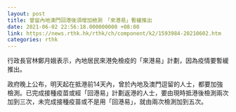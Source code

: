 ```yaml
---
layout: post
title: 曾留內地澳門回港後須增加檢測　「來港易」暫緩推出
date: 2021-06-02 22:56:18.000000000 +08:00
link: https://news.rthk.hk/rthk/ch/component/k2/1593984-20210602.htm
categories: rthk
---
```


行政長官林鄭月娥表示，內地居民來港免檢疫的「來港易」計劃，因為疫情要暫緩推出。

政府晚上公布，明天起在抵港前14天內，曾於內地及澳門逗留的人士，都要加強檢測。已完成接種疫苗或經「回港易」計劃返港的人士，要由現時抵港後檢測兩次加到三次，未完成接種疫苗或不是用「回港易」，就由兩次檢測加到五次。
